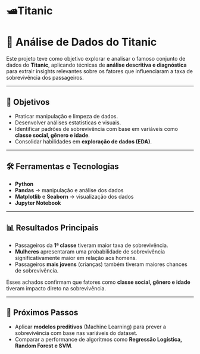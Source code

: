 # 🛥️Titanic
# 🚢 Análise de Dados do Titanic  

Este projeto teve como objetivo explorar e analisar o famoso conjunto de dados do **Titanic**, aplicando técnicas de **análise descritiva e diagnóstica** para extrair insights relevantes sobre os fatores que influenciaram a taxa de sobrevivência dos passageiros.  

---

## 🎯 Objetivos
- Praticar manipulação e limpeza de dados.  
- Desenvolver análises estatísticas e visuais.  
- Identificar padrões de sobrevivência com base em variáveis como **classe social, gênero e idade**.  
- Consolidar habilidades em **exploração de dados (EDA)**.  

---

## 🛠️ Ferramentas e Tecnologias
- **Python**  
- **Pandas** → manipulação e análise dos dados  
- **Matplotlib** e **Seaborn** → visualização dos dados  
- **Jupyter Notebook**  

---

## 📊 Resultados Principais
- Passageiros da **1ª classe** tiveram maior taxa de sobrevivência.  
- **Mulheres** apresentaram uma probabilidade de sobrevivência significativamente maior em relação aos homens.  
- Passageiros **mais jovens** (crianças) também tiveram maiores chances de sobrevivência.  

Esses achados confirmam que fatores como **classe social, gênero e idade** tiveram impacto direto na sobrevivência.  

---

## 📌 Próximos Passos
- Aplicar **modelos preditivos** (Machine Learning) para prever a sobrevivência com base nas variáveis do dataset.  
- Comparar a performance de algoritmos como **Regressão Logística, Random Forest e SVM**.  

